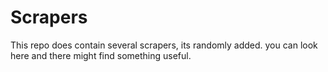# Scrapers

This repo does contain several scrapers, its randomly added. you can look here and there might find something useful.


